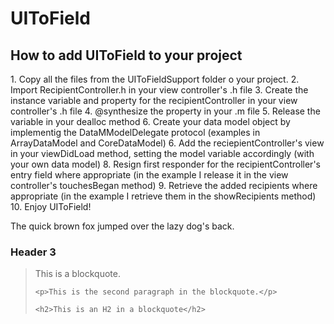 <h1>UIToField</h1>

<h2>How to add UIToField to your project</h2>

<p>1. Copy all the files from the UIToFieldSupport folder o your project.
2. Import RecipientController.h in your view controller's .h file
3. Create the instance variable and property for the recipientController in your view controller's .h file
4. @synthesize the property in your .m file
5. Release the variable in your dealloc method
6. Create your data model object by implementig the DataMModelDelegate protocol (examples in ArrayDataModel and CoreDataModel)
6. Add the reciepientController's view in your viewDidLoad method, setting the model variable accordingly (with your own data model)
8. Resign first responder for the recipientController's entry field where appropriate (in the example I release it in the view controller's touchesBegan method)
9. Retrieve the added recipients where appropriate (in the example I retrieve them in the showRecipients method)
10. Enjoy UIToField!</p>

<p>The quick brown fox jumped over the lazy
dog's back.</p>

<h3>Header 3</h3>

<blockquote>
    <p>This is a blockquote.</p>

    <p>This is the second paragraph in the blockquote.</p>

    <h2>This is an H2 in a blockquote</h2>
</blockquote>